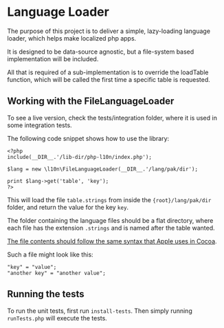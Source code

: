 Language Loader
===============

The purpose of this project is to deliver a simple, lazy-loading language 
loader, which helps make localized php apps.

It is designed to be data-source agnostic, but a file-system based 
implementation will be included.

All that is required of a sub-implementation is to override the loadTable
function, which will be called the first time a specific table is requested.


Working with the FileLanguageLoader
-----------------------------------

To see a live version, check the tests/integration folder, where it is used
in some integration tests.

The following code snippet shows how to use the library:

	<?php
	include(__DIR__.'/lib-dir/php-l10n/index.php');
	
	$lang = new \l10n\FileLanguageLoader(__DIR__.'/lang/pak/dir');
	
	print $lang->get('table', 'key');
	?>

This will load the file `table.strings` from inside the `{root}/lang/pak/dir`
folder, and return the value for the key `key`.

The folder containing the language files should be a flat directory, where
each file has the extension `.strings` and is named after the table wanted.

[The file contents should follow the same syntax that Apple uses in Cocoa](http://developer.apple.com/library/mac/#documentation/Cocoa/Reference/Foundation/Miscellaneous/Foundation_Functions/Reference/reference.html#//apple_ref/c/macro/NSLocalizedStringFromTable).

Such a file might look like this:

	"key" = "value";
	"another key" = "another value";


Running the tests
-----------------

To run the unit tests, first run `install-tests`. Then simply running
`runTests.php` will execute the tests.
